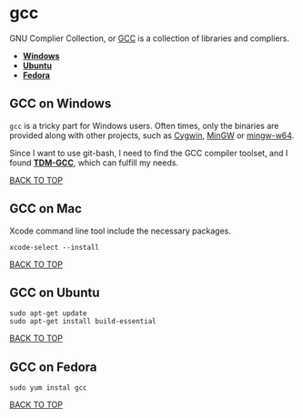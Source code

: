 gcc
===
GNU Complier Collection, or [GCC](https://gcc.gnu.org) is a collection of libraries and compliers.

* [**Windows**](#gcc-on-windows)
* [**Ubuntu**](#gcc-on-ubuntu)
* [**Fedora**](#gcc-on-fedora)

## GCC on Windows
`gcc` is a tricky part for Windows users.  Often times, only the binaries are provided along with other projects, such as [Cygwin](http://sourceware.org/cygwin), [MinGW](http://www.mingw.org) or [mingw-w64](http://mingw-w64.org).

Since I want to use git-bash, I need to find the GCC compiler toolset, and I found [**TDM-GCC**](http://tdm-gcc.tdragon.net), which can fulfill my needs.

[BACK TO TOP](https://github.com/ctrl-alt-del/devenv)



## GCC on Mac
Xcode command line tool include the necessary packages.
```
xcode-select --install
```
[BACK TO TOP](https://github.com/ctrl-alt-del/devenv)



## GCC on Ubuntu
```
sudo apt-get update
sudo apt-get install build-essential
```
[BACK TO TOP](https://github.com/ctrl-alt-del/devenv)



## GCC on Fedora
```
sudo yum instal gcc
```
[BACK TO TOP](https://github.com/ctrl-alt-del/devenv)
